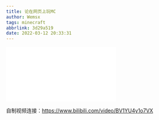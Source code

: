 ```yaml
---
title: 论在网页上玩MC
author: Wemsx
tags: minecraft
abbrlink: 3d29a519
date: 2022-03-12 20:33:31
---
```

<iframe src="//player.bilibili.com/player.html?aid=682181462&bvid=BV1YU4y1o7VX&cid=547920544&page=1" scrolling="no" border="0" frameborder="no" framespacing="0" allowfullscreen="true"> </iframe>

自制视频连接：https://www.bilibili.com/video/BV1YU4y1o7VX